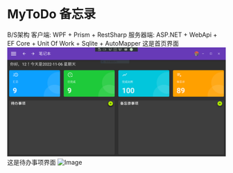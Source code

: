 # MyToDo 备忘录
B/S架构 
客户端: WPF + Prism + RestSharp
服务器端: ASP.NET + WebApi + EF Core + Unit Of Work + Sqlite + AutoMapper
这是首页界面
![Image](./Main.PNG)
这是待办事项界面
![Image](./Index.PNG)
